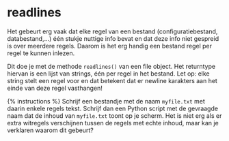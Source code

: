 # readlines
Het gebeurt erg vaak dat elke regel van een bestand (configuratiebestand, databestand,...) één stukje nuttige info bevat en dat deze info niet gespreid is over meerdere regels. Daarom is het erg handig een bestand regel per regel te kunnen inlezen.

Dit doe je met de methode `readlines()` van een file object. Het returntype hiervan is een lijst van strings, één per regel in het bestand. Let op: elke string stelt een regel voor en dat betekent dat er newline karakters aan het einde van deze regel vasthangen!

{% instructions %}
Schrijf een bestandje met de naam `myfile.txt` met daarin enkele regels tekst. Schrijf dan een Python script met de gevraagde naam dat de inhoud van `myfile.txt` toont op je scherm. Het is niet erg als er extra witregels verschijnen tussen de regels met echte inhoud, maar kan je verklaren waarom dit gebeurt?
